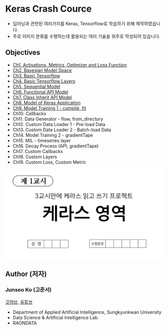 # Keras Crash Cource
* 딥러닝과 관련된 여러가지를 Keras, Tensorflow로 학습하기 위해 제작하였습니다.
* 주로 이미지 분류를 수행하는데 활용되는 여러 기술을 위주로 작성되어 있습니다.

## Objectives
* [Ch1. Activations, Metrics, Optimizer and Loss Function](https://github.com/KorKite/study-keras-basic/blob/main/ch1)
* [Ch2. Bayesian Model Space](https://github.com/KorKite/study-keras-basic/blob/main/ch2)
* [Ch3. Basic Tensorflow](https://github.com/KorKite/study-keras-basic/tree/main/ch3)
* [Ch4. Basic Tensorflow Layers](https://github.com/KorKite/study-keras-basic/tree/main/ch4)
* [Ch5. Sequential Model](https://github.com/KorKite/study-keras-basic/tree/main/ch5)
* [Ch6. Functional API Model](https://github.com/KorKite/study-keras-basic/tree/main/ch6)
* [Ch7. Class Inherit API Model](https://github.com/KorKite/study-keras-basic/tree/main/ch7)
* [Ch8. Model of Keras Application](https://github.com/KorKite/study-keras-basic/tree/main/ch8)
* [Ch9. Model Training 1 - compile, fit](https://github.com/KorKite/study-keras-basic/tree/main/ch9)
* Ch10. Callbacks
* Ch11. Data Generator - flow, from_directory
* Ch12. Custom Data Loader 1 - Pre-load Data
* Ch13. Custom Data Loader 2 - Batch-load Data
* Ch14. Model Training 2 - gradientTape
* Ch15. MIL - timeseries layer
* Ch16. Decay Process (API, gradientTape)
* Ch17. Custom Callbacks
* Ch18. Custom Layers
* Ch19. Custom Loss, Custom Metric
<img src="figures/thumnail.png" width=500>


## Author (저자)
### Junseo Ko (고준서)
[깃허브](https://github.com/KorKite), [유튜브](https://www.youtube.com/channel/UCCaunu3Cv09ZCDxU13Gx3Hg)
* Department of Applied Artificial Intelligence, Sungkyunkwan University
* Data Science & Artificial Intelligence Lab.
* RAONDATA


